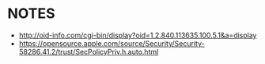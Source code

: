 # NOTES

- http://oid-info.com/cgi-bin/display?oid=1.2.840.113635.100.5.1&a=display
- https://opensource.apple.com/source/Security/Security-58286.41.2/trust/SecPolicyPriv.h.auto.html
